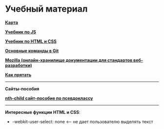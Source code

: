 <H1>Учебный материал</H1>

<a href='https://miro.com/app/board/uXjVNGw7Jv8=/?share_link_id=860861096273' target="_blank">**Карта**</a>

<a href='https://learn.javascript.ru/' target="_blank">**Учебник по JS**</a>

<a href='https://metanit.com/web/html5/' target="_blank">**Учебник по HTML и CSS**</a>

<a href='https://img2.teletype.in/files/12/b2/12b2643b-14bf-447e-9e46-585a00374999.jpeg' target="_blank">**Основные команды в Git**</a>

<a href='https://developer.mozilla.org/ru/docs/Learn/CSS' target="_blank">**Mozilla (онлайн-хранилище документации для стандартов веб-разработки)**</a>

<a href='https://htmlacademy.ru/blog/css/short-12'>**Как прятать**</a>

---

**Сайты-пособия**

<a href='https://nth-child.belter.io/' target='_blank'>**nth-child сайт-пособие по псевдоклассу**</a>

---

**Интересные функции HTML и CSS**:
  - -webkit-user-select: none <-- не дает пользователю выделять текст
